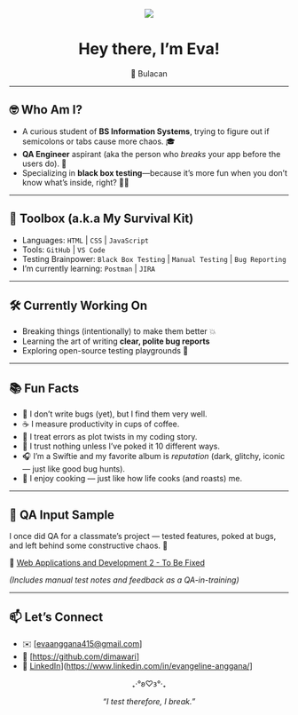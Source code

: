 <p align="center">
  <img src="https://readme-typing-svg.demolab.com?font=Fira+Code&pause=1000&color=00BFFF&center=true&vCenter=true&width=435&lines=Testing+Enthusiast;QA-in-Training;Breaking+for+the+Better" />
</p>


<h1 align="center">Hey there, I’m Eva!</h1>
<p align="center">📍 Bulacan </p>

---

## 🤓 Who Am I?

- A curious student of **BS Information Systems**, trying to figure out if semicolons or tabs cause more chaos. 🎓
- **QA Engineer** aspirant (aka the person who *breaks* your app before the users do). 🧪
- Specializing in **black box testing**—because it’s more fun when you don’t know what’s inside, right? 🕵️‍♀️

---

## 🧰 Toolbox (a.k.a My Survival Kit)

- Languages: `HTML` | `CSS` | `JavaScript`  
- Tools: `GitHub` | `VS Code`   
- Testing Brainpower: `Black Box Testing` | `Manual Testing` | `Bug Reporting`
- I’m currently learning: `Postman` | `JIRA`

---

## 🛠️ Currently Working On

- Breaking things (intentionally) to make them better 💥  
- Learning the art of writing **clear, polite bug reports**  
- Exploring open-source testing playgrounds 🧩

---

## 📚 Fun Facts

- 🐛 I don’t write bugs (yet), but I find them very well.  
- ☕ I measure productivity in cups of coffee.  
- 🧠 I treat errors as plot twists in my coding story.  
- 🧷 I trust nothing unless I’ve poked it 10 different ways.  
- 🎧 I’m a Swiftie and my favorite album is *reputation* (dark, glitchy, iconic — just like good bug hunts).  
- 🍳 I enjoy cooking — just like how life cooks (and roasts) me.

---

## 📂 QA Input Sample

I once did QA for a classmate’s project — tested features, poked at bugs, and left behind some constructive chaos. 🐞

📄 [Web Applications and Development 2 - To Be Fixed](https://docs.google.com/spreadsheets/d/10v0ha6Bz_b8PyYRAhvoODsVBKwMMzp-a-xshPHCuoUs/edit?usp=sharing)

_(Includes manual test notes and feedback as a QA-in-training)_
  
---

## 📫 Let’s Connect

- ✉️ [evaanggana415@gmail.com]  
- 🐙 [https://github.com/dimawari]
- 💼 [LinkedIn](https://www.linkedin.com/in/yourusername/)](https://www.linkedin.com/in/evangeline-anggana/]



<p align="center">₊‧°𐐪♡𐑂°‧₊


<p align="center"><i>“I test therefore, I break.”</i></p>



